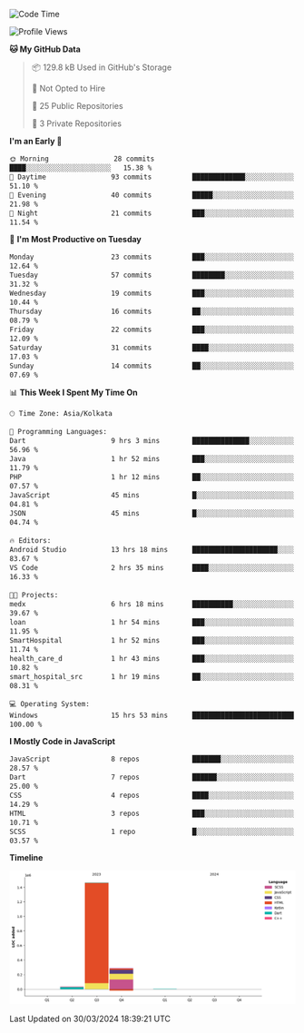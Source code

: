 <!--START_SECTION:waka-->
![Code Time](http://img.shields.io/badge/Code%20Time-305%20hrs%2010%20mins-blue)

![Profile Views](http://img.shields.io/badge/Profile%20Views-0-blue)

**🐱 My GitHub Data** 

> 📦 129.8 kB Used in GitHub's Storage 
 > 
> 🚫 Not Opted to Hire
 > 
> 📜 25 Public Repositories 
 > 
> 🔑 3 Private Repositories 
 > 
**I'm an Early 🐤** 

```text
🌞 Morning                28 commits          ████░░░░░░░░░░░░░░░░░░░░░   15.38 % 
🌆 Daytime                93 commits          █████████████░░░░░░░░░░░░   51.10 % 
🌃 Evening                40 commits          █████░░░░░░░░░░░░░░░░░░░░   21.98 % 
🌙 Night                  21 commits          ███░░░░░░░░░░░░░░░░░░░░░░   11.54 % 
```
📅 **I'm Most Productive on Tuesday** 

```text
Monday                   23 commits          ███░░░░░░░░░░░░░░░░░░░░░░   12.64 % 
Tuesday                  57 commits          ████████░░░░░░░░░░░░░░░░░   31.32 % 
Wednesday                19 commits          ███░░░░░░░░░░░░░░░░░░░░░░   10.44 % 
Thursday                 16 commits          ██░░░░░░░░░░░░░░░░░░░░░░░   08.79 % 
Friday                   22 commits          ███░░░░░░░░░░░░░░░░░░░░░░   12.09 % 
Saturday                 31 commits          ████░░░░░░░░░░░░░░░░░░░░░   17.03 % 
Sunday                   14 commits          ██░░░░░░░░░░░░░░░░░░░░░░░   07.69 % 
```


📊 **This Week I Spent My Time On** 

```text
🕑︎ Time Zone: Asia/Kolkata

💬 Programming Languages: 
Dart                     9 hrs 3 mins        ██████████████░░░░░░░░░░░   56.96 % 
Java                     1 hr 52 mins        ███░░░░░░░░░░░░░░░░░░░░░░   11.79 % 
PHP                      1 hr 12 mins        ██░░░░░░░░░░░░░░░░░░░░░░░   07.57 % 
JavaScript               45 mins             █░░░░░░░░░░░░░░░░░░░░░░░░   04.81 % 
JSON                     45 mins             █░░░░░░░░░░░░░░░░░░░░░░░░   04.74 % 

🔥 Editors: 
Android Studio           13 hrs 18 mins      █████████████████████░░░░   83.67 % 
VS Code                  2 hrs 35 mins       ████░░░░░░░░░░░░░░░░░░░░░   16.33 % 

🐱‍💻 Projects: 
medx                     6 hrs 18 mins       ██████████░░░░░░░░░░░░░░░   39.67 % 
loan                     1 hr 54 mins        ███░░░░░░░░░░░░░░░░░░░░░░   11.95 % 
SmartHospital            1 hr 52 mins        ███░░░░░░░░░░░░░░░░░░░░░░   11.74 % 
health_care_d            1 hr 43 mins        ███░░░░░░░░░░░░░░░░░░░░░░   10.82 % 
smart_hospital_src       1 hr 19 mins        ██░░░░░░░░░░░░░░░░░░░░░░░   08.31 % 

💻 Operating System: 
Windows                  15 hrs 53 mins      █████████████████████████   100.00 % 
```

**I Mostly Code in JavaScript** 

```text
JavaScript               8 repos             ███████░░░░░░░░░░░░░░░░░░   28.57 % 
Dart                     7 repos             ██████░░░░░░░░░░░░░░░░░░░   25.00 % 
CSS                      4 repos             ████░░░░░░░░░░░░░░░░░░░░░   14.29 % 
HTML                     3 repos             ███░░░░░░░░░░░░░░░░░░░░░░   10.71 % 
SCSS                     1 repo              █░░░░░░░░░░░░░░░░░░░░░░░░   03.57 % 
```



**Timeline**

![Lines of Code chart](https://raw.githubusercontent.com/sairam030/sairam030/main/assets/bar_graph.png)


 Last Updated on 30/03/2024 18:39:21 UTC
<!--END_SECTION:waka-->
